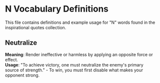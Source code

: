 # N Vocabulary Definitions

This file contains definitions and example usage for "N" words found in the inspirational quotes collection.

## Neutralize
**Meaning**: Render ineffective or harmless by applying an opposite force or effect.  
**Usage**: "To achieve victory, one must neutralize the enemy's primary source of strength." - To win, you must first disable what makes your opponent strong.